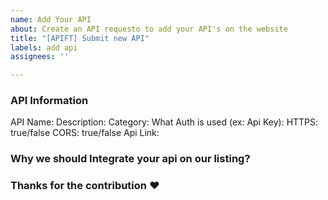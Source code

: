 ```yaml
---
name: Add Your API
about: Create an API requesto to add your API's on the website
title: "[APIFT] Submit new API"
labels: add api
assignees: ''

---
```


### API Information
API Name:
Description:
Category:
What Auth is used (ex: Api Key):
HTTPS: true/false
CORS: true/false
Api Link:

### Why we should Integrate your api on our listing?

### Thanks for the contribution ❤️
